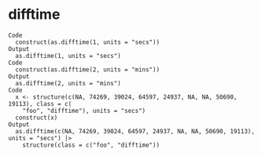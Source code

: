 # difftime

    Code
      construct(as.difftime(1, units = "secs"))
    Output
      as.difftime(1, units = "secs")
    Code
      construct(as.difftime(2, units = "mins"))
    Output
      as.difftime(2, units = "mins")
    Code
      x <- structure(c(NA, 74269, 39024, 64597, 24937, NA, NA, 50690, 19113), class = c(
        "foo", "difftime"), units = "secs")
      construct(x)
    Output
      as.difftime(c(NA, 74269, 39024, 64597, 24937, NA, NA, 50690, 19113), units = "secs") |>
        structure(class = c("foo", "difftime"))

